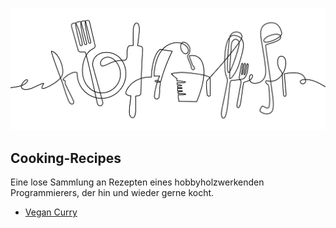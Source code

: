 ![Crazy Cooking](img/crazy-cooking-banner.jpg)

## Cooking-Recipes

Eine lose Sammlung an Rezepten eines hobbyholzwerkenden Programmierers, der hin und wieder gerne kocht.

* [Vegan Curry](https://github.com/phranck/Cooking-Recieps/blob/main/Vegan-Curry.md)
